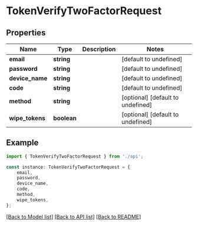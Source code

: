 # TokenVerifyTwoFactorRequest


## Properties

Name | Type | Description | Notes
------------ | ------------- | ------------- | -------------
**email** | **string** |  | [default to undefined]
**password** | **string** |  | [default to undefined]
**device_name** | **string** |  | [default to undefined]
**code** | **string** |  | [default to undefined]
**method** | **string** |  | [optional] [default to undefined]
**wipe_tokens** | **boolean** |  | [optional] [default to undefined]

## Example

```typescript
import { TokenVerifyTwoFactorRequest } from './api';

const instance: TokenVerifyTwoFactorRequest = {
    email,
    password,
    device_name,
    code,
    method,
    wipe_tokens,
};
```

[[Back to Model list]](../README.md#documentation-for-models) [[Back to API list]](../README.md#documentation-for-api-endpoints) [[Back to README]](../README.md)

